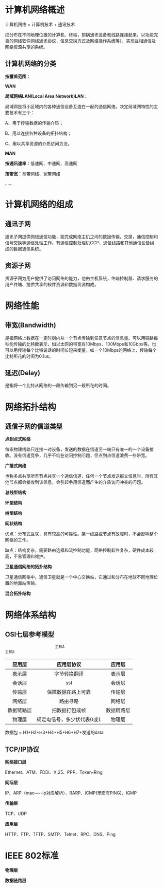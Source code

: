 # 计算机网络概述

计算机网络 = 计算机技术 + 通讯技术

把分布在不同地理位置的计算机、终端，铜锅通讯设备和线路连接起来，以功能完善的网络软件网络通讯协议，信息交换方式及网络操作系统等），实现互相通信及网络资源共享的系统。

## 计算机网络的分类

**按覆盖范围**：

**WAN**

**局域网络LAN\(Local Area Network\)LAN**：

局域网是将小区域内的各种通信设备互连在一起的通信网络。决定局域网特性的主要技术有三个：

A、用于传输数据的传输介质；

B、用以连接各种设备的拓扑结构；

C、用以共享资源的介质访问方法。

**MAN**

**按通讯速率**：低速网、中速网、高速网

**按带宽**：基带网络、宽带网络

......

# 计算机网络的组成

## 通讯子网

通讯子网提供网络通信功能，能完成网络主机之间的数据传输，交换，通信控制和信号交换等通信处理工作，有通信控制处理机CCP、通信线路和其他通信设备组成的数据通信系统。

## 资源子网

资源子网为用户提供了访问网络的能力，他由主机系统，终端控制器、请求服务的用户终端、提供共享的软件资源和数据资源构成。

# 网络性能

## 带宽\(Bandwidth\)

是指网络上数据在一定时刻内从一个节点传输到任意节点的信息量。可以用链路每秒能传输的比特数表示，如以太网的带宽有10Mbps、100Mbps和10Gbps等。也可以用传输每个比特说话的时间长短来衡量，如一个10Mbps的网络上，传输每个比特所花的时间为0.1us。

## 延迟\(Delay\)

是指将一个比特从网络的一段传输到另一段所花的时间。

# 网络拓扑结构

## 通信子网的信道类型

**点到点式网络**

每条物理线路只连接一对设备，发送的数据在信道另一端只有唯一的一个设备接收。没有信道竞争，几乎不纯在访问控制问题，但点到点信道浪费一些带宽。

**广播式网络**

也称多点共享所有节点共享一个通信信道，任何一个节点发送报文信息时，所有其他节点都会接收到该信息。会引起争用信道而产生的介质访问冲突的问题。

**总线型结构**

**环型结构**

**树型结构**

**网状结构**

优点：分布式互联，具有较高的可靠性。某一线路或节点有故障时，不会影响整个网络的工作。

缺点：结构复杂，需要路由选择和流控制功能，网络控制软件复杂，硬件成本较高，不易管理和维护。

**卫星通信网络的拓扑结构**

卫星通信网络中，通信卫星就是一个中心交换站，它通过和分布在地球不同地理位置的地面站传输。

**混合拓扑结构**

# 网络体系结构

## **OSI七层参考模型**

```
                       主机A                                                                                                                        主机B
```

| 应用层 | 应用层协议 | 应用层 |
| :---: | :---: | :---: |
| 表示层 | 字节转换翻译 | 表示层 |
| 会话层 | ssl | 会话层 |
| 传输层 | 保障数据在路上可靠 | 传输层 |
| 网络层 | 路由寻路 | 网络层 |
| 数据链路层 | 把数据打包成帧 | 数据链路层 |
| 物理层 | 规定电信号，多少伏代表0或1 | 物理层 |

数据包 = H1+H2+H3+H4+H5+H6+H7+发送的data

## TCP/IP协议

**网络接口层**

Ethernet、ATM、FDDI、X.25、PPP、Token-Ring

**网际层**

IP、ARP（mac—--ip对应解析）、RARP、ICMP\(里面有PING\)、IGMP

**传输层**

TCP、UDP

**应用层**

HTTP、FTP、TFTP、SMTP、Telnet、RPC、DNS、Ping

# IEEE 802标准

**物理层**

**数据链路层**



